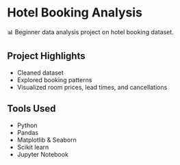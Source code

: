 # Hotel Booking Analysis

📊 Beginner data analysis project on hotel booking dataset.

## Project Highlights
- Cleaned dataset
- Explored booking patterns
- Visualized room prices, lead times, and cancellations

## Tools Used
- Python
- Pandas
- Matplotlib & Seaborn
- Scikit learn
- Jupyter Notebook
